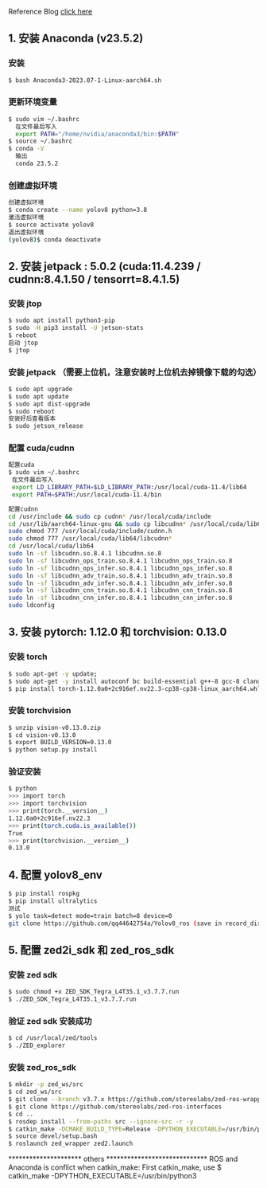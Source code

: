 Reference Blog [click here](https://blog.csdn.net/weixin_43702653/article/details/129249585)


## 1. 安装 Anaconda (v23.5.2)
### 安装
```bash
$ bash Anaconda3-2023.07-1-Linux-aarch64.sh
```
### 更新环境变量
```bash
$ sudo vim ~/.bashrc
  在文件最后写入
  export PATH="/home/nvidia/anaconda3/bin:$PATH"
$ source ~/.bashrc
$ conda -V 
  输出
  conda 23.5.2
```
### 创建虚拟环境
```bash
创建虚拟环境
$ conda create --name yolov8 python=3.8
激活虚拟环境
$ source activate yolov8
退出虚拟环境
(yolov8)$ conda deactivate
```
## 2. 安装 jetpack : 5.0.2 (cuda:11.4.239 / cudnn:8.4.1.50 / tensorrt=8.4.1.5)

### 安装 jtop
```bash
$ sudo apt install python3-pip
$ sudo -H pip3 install -U jetson-stats
$ reboot
启动 jtop
$ jtop 
```
### 安装 jetpack （需要上位机，注意安装时上位机去掉镜像下载的勾选）
```bash
$ sudo apt upgrade
$ sudo apt update
$ sudo apt dist-upgrade
$ sudo reboot
安装好后查看版本
$ sudo jetson_release
```
### 配置 cuda/cudnn

```bash
配置cuda
$ sudo vim ~/.bashrc
 在文件最后写入
 export LD_LIBRARY_PATH=$LD_LIBRARY_PATH:/usr/local/cuda-11.4/lib64
 export PATH=$PATH:/usr/local/cuda-11.4/bin
```
```bash
配置cudnn
cd /usr/include && sudo cp cudnn* /usr/local/cuda/include
cd /usr/lib/aarch64-linux-gnu && sudo cp libcudnn* /usr/local/cuda/lib64
sudo chmod 777 /usr/local/cuda/include/cudnn.h 
sudo chmod 777 /usr/local/cuda/lib64/libcudnn*
cd /usr/local/cuda/lib64
sudo ln -sf libcudnn.so.8.4.1 libcudnn.so.8
sudo ln -sf libcudnn_ops_train.so.8.4.1 libcudnn_ops_train.so.8
sudo ln -sf libcudnn_ops_infer.so.8.4.1 libcudnn_ops_infer.so.8
sudo ln -sf libcudnn_adv_train.so.8.4.1 libcudnn_adv_train.so.8
sudo ln -sf libcudnn_adv_infer.so.8.4.1 libcudnn_adv_infer.so.8
sudo ln -sf libcudnn_cnn_train.so.8.4.1 libcudnn_cnn_train.so.8
sudo ln -sf libcudnn_cnn_infer.so.8.4.1 libcudnn_cnn_infer.so.8
sudo ldconfig
```

## 3. 安装 pytorch: 1.12.0 和 torchvision: 0.13.0
### 安装 torch
```bash
$ sudo apt-get -y update; 
$ sudo apt-get -y install autoconf bc build-essential g++-8 gcc-8 clang-8 lld-8 gettext-base gfortran-8 iputils-ping libbz2-dev libc++-dev libcgal-dev libffi-dev libfreetype6-dev libhdf5-dev libjpeg-dev liblzma-dev libncurses5-dev libncursesw5-dev libpng-dev libreadline-dev libssl-dev libsqlite3-dev libxml2-dev libxslt-dev locales moreutils openssl python-openssl rsync scons python3-pip libopenblas-dev
$ pip install torch-1.12.0a0+2c916ef.nv22.3-cp38-cp38-linux_aarch64.whl 
```
### 安装 torchvision
```bash
$ unzip vision-v0.13.0.zip
$ cd vision-v0.13.0
$ export BUILD_VERSION=0.13.0
$ python setup.py install
```
### 验证安装
```bash
$ python 
>>> import torch
>>> import torchvision
>>> print(torch.__version__)
1.12.0a0+2c916ef.nv22.3
>>> print(torch.cuda.is_available())
True
>>> print(torchvision.__version__)
0.13.0
```

## 4. 配置 yolov8_env
```bash
$ pip install rospkg
$ pip install ultralytics
测试
$ yolo task=detect mode=train batch=8 device=0
git clone https://github.com/qq44642754a/Yolov8_ros (save in record_dir)
```

## 5. 配置 zed2i_sdk 和 zed_ros_sdk
### 安装 zed sdk
```bash
$ sudo chmod +x ZED_SDK_Tegra_L4T35.1_v3.7.7.run
$ ./ZED_SDK_Tegra_L4T35.1_v3.7.7.run
```
### 验证 zed sdk 安装成功
```bash
$ cd /usr/local/zed/tools
$ ./ZED_explorer
```
### 安装 zed_ros_sdk
```bash
$ mkdir -p zed_ws/src
$ cd zed_ws/src
$ git clone --branch v3.7.x https://github.com/stereolabs/zed-ros-wrapper.git
$ git clone https://github.com/stereolabs/zed-ros-interfaces
$ cd ..
$ rosdep install --from-paths src --ignore-src -r -y
$ catkin_make -DCMAKE_BUILD_TYPE=Release -DPYTHON_EXECUTABLE=/usr/bin/python3  
$ source devel/setup.bash
$ roslaunch zed_wrapper zed2.launch
```
********************* others *****************************
ROS and Anaconda is conflict when catkin_make: 
First catkin_make, use
$ catkin_make -DPYTHON_EXECUTABLE=/usr/bin/python3  
